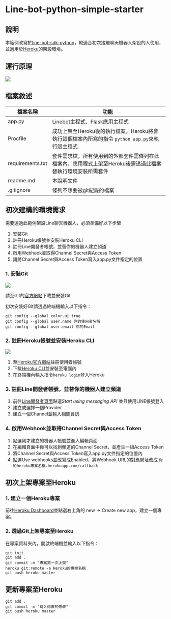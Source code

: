 
# Line-bot-python-simple-starter

## 說明

本範例改寫於[line-bot-sdk-python](https://github.com/line/line-bot-sdk-python)，較適合初次接觸聊天機器人架設的人使用，並適用於[Heroku](https://www.heroku.com/)的架設環境。

## 運行原理
![](https://i.imgur.com/8Dz81wh.png)

## 檔案敘述

|檔案名稱|功能|
|-|-|
|app.py|Linebot主程式、Flask應用主程式|
|Procfile|成功上架至Heroku後的執行檔案，Heroku將會執行這個檔案內所寫的指令 `python app.py`來執行這主程式|
|requirements.txt|套件需求檔，所有使用到的外部套件需條列在此檔案內，應用程式上架至Heroku後需透過此檔案替執行環境安裝所需套件|
|readme.md|本說明文件|
|.gitignore|條列不想要被git紀錄的檔案|

## 初次建構的環境需求
需要透過此範例架設Line聊天機器人，必須準備好以下步驟

1. 安裝Git
2. 註冊Heroku帳號並安裝Heroku CLI
3. 註冊Line開發者帳號，並替你的機器人建立頻道
4. 啟用Webhook並取得Channel Secret與Access Token
5. 請將Channel Secret與Access Token寫入app.py文件指定的位置

### 1. 安裝Git

![](https://i.imgur.com/rghIfGS.png)

請至Git的[官方網站](https://git-scm.com/)下載並安裝Git

初次安裝好Git請透過終端機輸入以下指令：
```
git config --global color.ui true
git config --global user.name 你的使用者名稱
git config --global user.email 你的Email
```

### 2. 註冊Heroku帳號並安裝Heroku CLI

![](https://i.imgur.com/p5ciBKT.png)

1. 至[Heroku官方網站](https://dashboard.heroku.com/)註冊使用者帳號
2. 下載[Heroku CLI](https://devcenter.heroku.com/articles/heroku-cli)並安裝至電腦內
3. 在終端機內輸入指令`heroku login`登入Heroku

### 3. 註冊Line開發者帳號，並替你的機器人建立頻道

1. 前往[Line開發者頁面](https://developers.line.me/en/)點選*Start using messaging API* 並且使用LINE帳號登入
2. 建立或選擇一個Provider
3. 建立一個Channel並輸入相關資訊

### 4. 啟用Webhook並取得Channel Secret與Access Token
1. 點選剛才建立的機器人帳號並進入編輯頁面
2. 在編輯頁面中你可以找到頻道的Channel Secret，並產生一組Access Token
3. 將Channel Secret與Access Token寫入app.py文件指定的位置內
4. 點選Use webhooks並改寫成Enabled，將Webhook URL的對應網址改成 `你的heroku專案名稱.herokuapp.com/callback`

## 初次上架專案至Heroku

### 1. 建立一個Heroku專案

前往[Heroku Dashboard](https://dashboard.heroku.com/apps)並點選右上角的 new -> Create new app，建立一個專案。

### 2. 透過Git上架專案至Heroku

在專案資料夾內，開啟終端機並輸入以下指令：

```
git init
git add .
git commit -m "專案第一次上架"
heroku git:remote -a Heroku的專案名稱
git push heroku master
```

## 更新專案至Heroku

```
git add .
git commit -m "寫入你做的修改"
git push heroku master
```